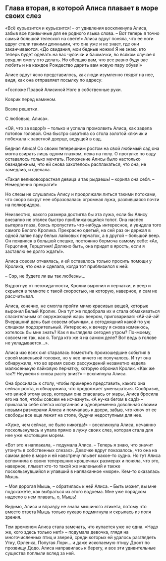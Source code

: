 ## Глава вторая, в которой Алиса плавает в море своих слез

«Всё курьезится и курьезится! – от удивления воскликнула Алиса, забыв все привычные для ее родного языка слова. – Вот теперь я точно самый большой телескоп на свете!» Алиса вдруг поняла, что ее ноги вдруг стали такими длинными, что она уже и не знает, где они заканчиваются. «До свидания, мои бедные ножки! Я не знаю, кто теперь будет одевать на вас чулочки и башмачки, во всяком случае я вряд ли смогу это делать. Но обещаю вам, что все равно буду вас любить и на каждое Рождество дарить вам новую пару обуви!»

Алисе вдруг ясно представилось, как люди изумленно глядят на нее, видя, как она отправляет посылку по адресу:

«Госпоже Правой Алисиной Ноге в собственные руки.

Коврик перед камином.

Возле решетки.

С любовью, Алиса».

«Ой, что за вздор!» – только и успела промолвить Алиса, как задела потолок головой. Она быстро схватила со стола золотой ключик и побежала к заветной дверце, ведущей в сад.

Бедная Алиса! Со своим теперешним ростом на свой любимый сад она могла взирать лишь одним глазком, лежа на полу. О прогулке по саду оставалось только мечтать. Положение Алисы было настолько безнадежным, что ей снова захотелось расплакаться, что она, не замедлив, и сделала.

«Такая великовозрастная девица и так рыдаешь! – корила она себя. – Немедленно прекрати!»

Но слезы не слушались Алису и продолжали литься такими потоками, что скоро вокруг нее образовалась огромная лужа, разлившаяся почти на полкоридора.

Неизвестно, какого размера достигла бы эта лужа, если бы Алису внезапно не отвлек быстро приближающийся топот. Она наспех вытерла глаза, боясь пропустить что-нибудь интересное, и увидела того самого Белого Кролика. Прекрасно одетый, на сей раз он держал в одной лапке пару белых лайковых перчаток, а в другой – большой веер. Он появился в большой спешке, постоянно бормоча самому себе: «Ах, Герцогиня, Герцогиня! Должно быть, она придет в ярость, если я заставлю ее долго ждать!».

Алиса совсем отчаялась, и ей оставалось только просить помощи у Кролика, что она и сделала, когда тот приблизился к ней:

– Сэр, не будете ли вы так любезны...

Вздрогнув от неожиданности, Кролик выронил и перчатки, и веер и скрылся в темноте с такой скоростью, на которую, наверное, и сам не рассчитывал.

Алиса, конечно, не смогла пройти мимо красивых вещей, которые выронил Белый Кролик. Она тут же подобрала их и стала обмахиваться спасительным от окружающей жары веером, приговаривая: «Ай-ай-ай! Вчерашний день был совсем обычным, а сегодняшний какой-то уж слишком подозрительный. Интересно, к вечеру я снова изменюсь, хотелось бы мне знать? Как я выглядела сегодня утром? По-моему, совсем не так, как я. Тогда кто же я на самом деле? Вот ведь в голове не укладывается...».

Алиса изо всех сил старалась поместить произошедшие события в своей маленькой головке, но у нее ничего не получалось. И тут она обнаружила, что во время своих рассуждений незаметно надела малюсенькую лайковую перчатку, которую обронил Кролик. «Как же так?! Неужели я снова расту вниз?» – всхлипнула Алиса.

Она бросилась к столу, чтобы примерно представить, какого она сейчас роста, и обнаружила, что продолжает уменьшаться. Сообразив, что виной этому веер, которым она спасалась от жары, Алиса бросила его на пол, чтобы совсем не исчезнуть. «А ну-ка бегом в сад!» – приказала себе слегка испуганная и одновременно довольная своими новыми размерами Алиса и помчалась к двери, забыв, что ключ от ее свободы все еще лежит на столе, будучи недоступным для нее.

«Хуже, чем сейчас, не было никогда!» – воскликнула Алиса, нечаянно поскользнулась и упала прямо в лужу своих слез, которая стала для нее уже настоящим морем.

«Вот это я наплакала, – подумала Алиса. – Теперь я знаю, что значит утонуть в собственных слезах». Девочке вдруг показалось, что она на самом деле в море и ей навстречу плывет какое-то судно. Но тут Алиса вспомнила о своих теперешних крошечных размерах и поняла, что это, наверное, плывет кто-то такой же маленький и также поскользнувшийся и упавший в наплаканное «море». Кем-то оказалась Мышь.

– Моя дорогая Мышь, – обратилась к ней Алиса. – Быть может, вы мне подскажете, как выбраться из этого водоема. Мне уже порядком надоело в нем плавать, о, Мышь!

Видимо, Алиса и вправду не знала мышиного этикета, потому что вместо ответа Мышь только лукаво подмигнула и скрылась из поля зрения.

Тем временем Алиса стала замечать, что купается уже не одна. «Надо же, кого здесь только нет!» – подумала девочка, глядя на многочисленных птиц и зверей, среди которых ей удалось разглядеть Утку, Орленка, Попугая Лори... и даже ископаемую птицу Дронт по прозвищу Додо. Алиса направилась к берегу, и все эти удивительные существа поплыли вслед за ней.